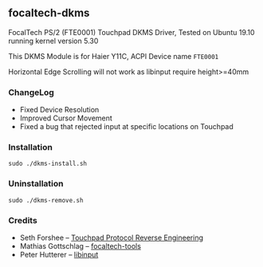 
## focaltech-dkms

FocalTech PS/2 (FTE0001) Touchpad DKMS Driver, Tested on Ubuntu 19.10 running kernel version 5.30

This DKMS Module is for Haier Y11C, ACPI Device name `FTE0001`

Horizontal Edge Scrolling will not work as libinput require height>=40mm

### ChangeLog
* Fixed Device Resolution
* Improved Cursor Movement
* Fixed a bug that rejected input at specific locations on Touchpad

### Installation
```
sudo ./dkms-install.sh
```
### Uninstallation
```
sudo ./dkms-remove.sh
```

### Credits

* Seth Forshee – [Touchpad Protocol Reverse Engineering](http://www.forshee.me/2011/11/18/touchpad-protocol-reverse-engineering.html)
* Mathias Gottschlag – [focaltech-tools](https://github.com/mgottschlag/focaltech-tools)
* Peter Hutterer – [libinput](https://gitlab.freedesktop.org/libinput/libinput)
